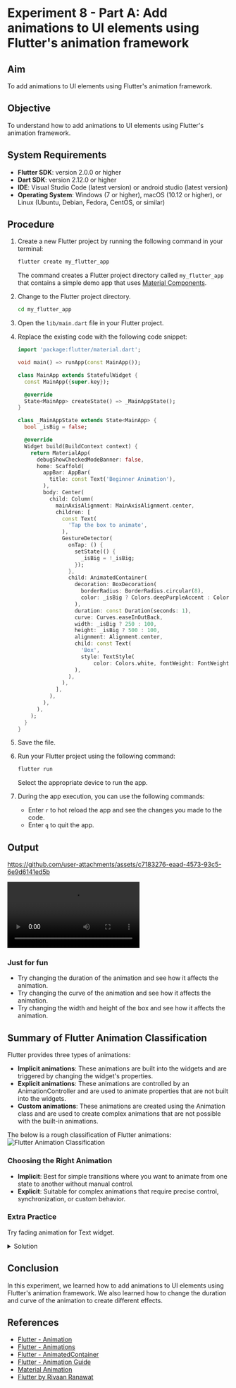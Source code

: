 # Experiment 8 - Part A: **Add animations to UI elements using Flutter's animation framework**

## Aim
To add animations to UI elements using Flutter's animation framework.
## Objective
To understand how to add animations to UI elements using Flutter's animation framework.

## System Requirements
- **Flutter SDK**: version 2.0.0 or higher
- **Dart SDK**: version 2.12.0 or higher
- **IDE**: Visual Studio Code (latest version) or android studio (latest version)
- **Operating System**: Windows (7 or higher), macOS (10.12 or higher), or Linux (Ubuntu, Debian, Fedora, CentOS, or similar)

## Procedure

1. Create a new Flutter project by running the following command in your terminal:
    ```cmd
    flutter create my_flutter_app
    ```
    The command creates a Flutter project directory called `my_flutter_app` that contains a simple demo app that uses [Material Components](https://m3.material.io/components).

2. Change to the Flutter project directory.
    ```cmd
    cd my_flutter_app
    ```
3. Open the `lib/main.dart` file in your Flutter project.

4. Replace the existing code with the following code snippet:
    ```dart
    import 'package:flutter/material.dart';

    void main() => runApp(const MainApp());

    class MainApp extends StatefulWidget {
      const MainApp({super.key});

      @override
      State<MainApp> createState() => _MainAppState();
    }

    class _MainAppState extends State<MainApp> {
      bool _isBig = false;

      @override
      Widget build(BuildContext context) {
        return MaterialApp(
          debugShowCheckedModeBanner: false,
          home: Scaffold(
            appBar: AppBar(
              title: const Text('Beginner Animation'),
            ),
            body: Center(
              child: Column(
                mainAxisAlignment: MainAxisAlignment.center,
                children: [
                  const Text(
                    'Tap the box to animate',
                  ),
                  GestureDetector(
                    onTap: () {
                      setState(() {
                        _isBig = !_isBig;
                      });
                    },
                    child: AnimatedContainer(
                      decoration: BoxDecoration(
                        borderRadius: BorderRadius.circular(8),
                        color: _isBig ? Colors.deepPurpleAccent : Colors.blueAccent,
                      ),
                      duration: const Duration(seconds: 1),
                      curve: Curves.easeInOutBack,
                      width: _isBig ? 250 : 100,
                      height: _isBig ? 500 : 100,
                      alignment: Alignment.center,
                      child: const Text(
                        'Box',
                        style: TextStyle(
                            color: Colors.white, fontWeight: FontWeight.bold),
                      ),
                    ),
                  ),
                ],
              ),
            ),
          ),
        );
      }
    }
    ```

5. Save the file.

6. Run your Flutter project using the following command:
    ```cmd
    flutter run
    ```
    Select the appropriate device to run the app.

7. During the app execution, you can use the following commands:
    - Enter `r` to hot reload the app and see the changes you made to the code.
    - Enter `q` to quit the app.


## Output

https://github.com/user-attachments/assets/c7183276-eaad-4573-93c5-6e9d6141ed5b

<video controls src="exp_8_a_output.mp4" title="Animated Box"></video>

### Just for fun
- Try changing the duration of the animation and see how it affects the animation.
- Try changing the curve of the animation and see how it affects the animation.
- Try changing the width and height of the box and see how it affects the animation.

## Summary of Flutter Animation Classification
Flutter provides three types of animations:
- **Implicit animations**: These animations are built into the widgets and are triggered by changing the widget's properties.
- **Explicit animations**: These animations are controlled by an AnimationController and are used to animate properties that are not built into the widgets.
- **Custom animations**: These animations are created using the Animation class and are used to create complex animations that are not possible with the built-in animations.

The below is a rough classification of Flutter animations:
![Flutter Animation Classification](<Flutter%20Animations.jpg>)

### Choosing the Right Animation
- **Implicit**: Best for simple transitions where you want to animate from one state to another without manual control.
- **Explicit**: Suitable for complex animations that require precise control, synchronization, or custom behavior.

### Extra Practice
Try fading animation for Text widget.

<details>
  <summary>Solution</summary>

```dart
import 'package:flutter/material.dart';

void main() {
  runApp(const MainApp());
}

class MainApp extends StatelessWidget {
  const MainApp({super.key});

  @override
  Widget build(BuildContext context) {
    return const MaterialApp(
      home: Scaffold(
        body: Center(
          child: AnimatedText(),
        ),
      ),
    );
  }
}

class AnimatedText extends StatefulWidget {
  const AnimatedText({super.key});

  @override
  State<AnimatedText> createState() => _AnimatedTextState();
}

class _AnimatedTextState extends State<AnimatedText>
    with SingleTickerProviderStateMixin {
  late AnimationController _controller;
  late Animation<double> _animation;

  @override
  void initState() {
    super.initState();
    _controller = AnimationController(
      duration: const Duration(seconds: 2),
      vsync: this,
    )..repeat(reverse: true);
    _animation = CurvedAnimation(
      parent: _controller,
      curve: Curves.easeInOut,
    );
  }

  @override
  void dispose() {
    _controller.dispose();
    super.dispose();
  }

  @override
  Widget build(BuildContext context) {
    return FadeTransition(
      opacity: _animation,
      child: const Text(
        'I disappear and reappear!',
        style: TextStyle(
          fontSize: 24.0,
          fontWeight: FontWeight.bold,
        ),
      ),
    );
  }
}
```
</details>

## Conclusion
In this experiment, we learned how to add animations to UI elements using Flutter's animation framework. We also learned how to change the duration and curve of the animation to create different effects.

## References
- [Flutter - Animation](https://flutter.dev/docs/development/ui/animations)
- [Flutter - Animations](https://docs.flutter.dev/ui/animations)
- [Flutter - AnimatedContainer](https://api.flutter.dev/flutter/widgets/AnimatedContainer-class.html)
- [Flutter - Animation Guide](https://medium.com/flutter-community/flutter-animations-comprehensive-guide-cb93b246ca5d)
- [Material Animation](https://m3.material.io/styles/motion/overview)
- [Flutter by Rivaan Ranawat](https://youtu.be/pv4NhV86ZKg?si=8evWu0kzmpfPoyJk)
